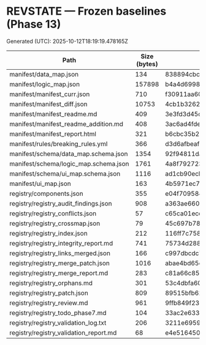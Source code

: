 # REVSTATE — Frozen baselines (Phase 13)
Generated (UTC): 2025-10-12T18:19:19.478165Z

| Path | Size (bytes) | SHA-256 |
|------|---------------|---------|
| manifest/data_map.json | 134 | 838894cbc1f9ee7fc0c60259b5316501a861a5b309c5eb67a6b580077b68d6a9 |
| manifest/logic_map.json | 157898 | b4a4d699829a676590569556ce7c90168327196b37b38505b873214d5585a70c |
| manifest/manifest_curr.json | 710 | f30911aa60985ad9a22fb2b1d49db4f4095822b9ebe70548e6b19cb9dcd1197e |
| manifest/manifest_diff.json | 10753 | 4cb1b3262309a0991419506138bb9f08b2ba974238e19799af673a2c90bed6a4 |
| manifest/manifest_readme.md | 409 | 3e3fd3d45da921c5e6e2b244df053b0dbdfede683a40163db35e819ec6336df5 |
| manifest/manifest_readme_addition.md | 408 | 3ac6ad4fde696090f8a68a0b81bd5d40e0015a302019b34122bbfb7e87d41e5f |
| manifest/manifest_report.html | 321 | b6cbc35b2269730ac0658e3b5e2a55bb03b539a0e11aac4a808c723068bc69a7 |
| manifest/rules/breaking_rules.yml | 366 | d3d6afbeafbbab9e3194dd787be24f3b4391b3f5767668595d6e3955d9269590 |
| manifest/schema/data_map.schema.json | 1354 | 92f94811da6733817e9e2bbaf7c12b66259aac74b423dbec6c5924b1d7f14ff1 |
| manifest/schema/logic_map.schema.json | 1761 | 4a8f792723dfd01e2148e3e0df3294b031c8f51103df788c8548aa1034e2acf1 |
| manifest/schema/ui_map.schema.json | 1116 | ad1cb90ecbd42da7cd93756cd1c2735a362dc8223c114138e162e3a2c6ba449f |
| manifest/ui_map.json | 163 | 4b5971ec7456f872536c233dfa31373cfce8eb85dfda641eeaabefd0b4d894a6 |
| registry/components.json | 355 | e04f7095846ff7d23cbdc88fabb4a55c2d98ee56a704a2284965585313d4e03e |
| registry/registry_audit_findings.json | 908 | a363ae66002c96efe6a7669757d22cc149554c43ca3e7faf6dbd87b02e28502e |
| registry/registry_conflicts.json | 57 | c65ca01eccd4fda33657ac7cf9b03a3752b0a4dc422af83f40fa7f6b6eeea7a9 |
| registry/registry_crossmap.json | 79 | 45c697b781b0c630b74e43f058bc1ea91990a40b33247a0c09b66b0536568404 |
| registry/registry_index.json | 212 | 116ff7c75860580d31efeb971a0f3b63eed54bb8e1ad368b801692109e960abc |
| registry/registry_integrity_report.md | 741 | 75734d288f05d8cfe6add5e2c51c8d46a289d70decd748f69cb4983f48bb3957 |
| registry/registry_links_merged.json | 166 | c997dbcdc72d05d4226f28d180654c83b32a7cf6aaa35078ce8c3c3de19224ac |
| registry/registry_merge_patch.json | 1016 | abae4bd65e114a0de512d0efac631b848152fe50ba14da5723cd2d85c539bf8d |
| registry/registry_merge_report.md | 283 | c81a66c858341dad34f7c1158eb59860f320e40dbbaea5420fa99dbf3eb65631 |
| registry/registry_orphans.md | 301 | 53c4dbfa60c3bc235a6cc5f996a965fe444b4312783679cd97b9653a17906e1a |
| registry/registry_patch.json | 809 | 89515bfb6214d4136c96f8a22539a421863ec2f94b6f9251093cb6ee45b3769d |
| registry/registry_review.md | 961 | 9ffb849f234f197b3d0cd17df768253a407d1025869296c94e51d0980dc7e98b |
| registry/registry_todo_phase7.md | 104 | 33ac2e6335c3af6904c2fe79353dfa8fd3c3520ef24aa7badf287a48f9739044 |
| registry/registry_validation_log.txt | 206 | 3211e69596b0fb2c89fbb5dbb7981061c549c68b98d9516b5b91b99354558c04 |
| registry/registry_validation_report.md | 68 | e4e516450d2cdc9e63642bbb788492bdf2c715c9e9780ac65aa2181df3973d64 |

